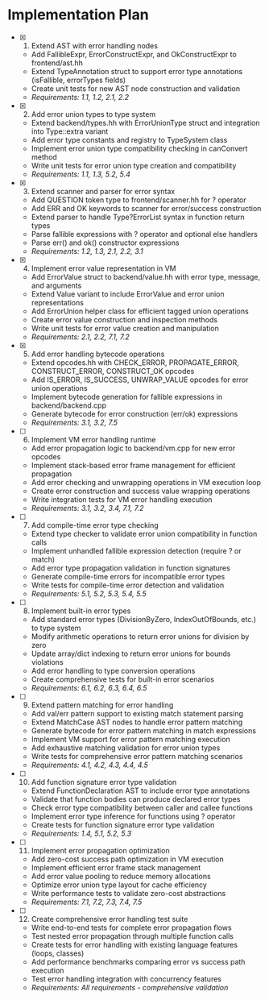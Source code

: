 # Implementation Plan

- [x] 1. Extend AST with error handling nodes








  - Add FallibleExpr, ErrorConstructExpr, and OkConstructExpr to frontend/ast.hh
  - Extend TypeAnnotation struct to support error type annotations (isFallible, errorTypes fields)
  - Create unit tests for new AST node construction and validation
  - _Requirements: 1.1, 1.2, 2.1, 2.2_

- [x] 2. Add error union types to type system







  - Extend backend/types.hh with ErrorUnionType struct and integration into Type::extra variant
  - Add error type constants and registry to TypeSystem class
  - Implement error union type compatibility checking in canConvert method
  - Write unit tests for error union type creation and compatibility
  - _Requirements: 1.1, 1.3, 5.2, 5.4_

- [x] 3. Extend scanner and parser for error syntax





  - Add QUESTION token type to frontend/scanner.hh for ? operator
  - Add ERR and OK keywords to scanner for error/success construction
  - Extend parser to handle Type?ErrorList syntax in function return types
  - Parse fallible expressions with ? operator and optional else handlers
  - Parse err() and ok() constructor expressions
  - _Requirements: 1.2, 1.3, 2.1, 2.2, 3.1_

- [x] 4. Implement error value representation in VM









  - Add ErrorValue struct to backend/value.hh with error type, message, and arguments
  - Extend Value variant to include ErrorValue and error union representations
  - Add ErrorUnion helper class for efficient tagged union operations
  - Create error value construction and inspection methods
  - Write unit tests for error value creation and manipulation
  - _Requirements: 2.1, 2.2, 7.1, 7.2_

- [x] 5. Add error handling bytecode operations





  - Extend opcodes.hh with CHECK_ERROR, PROPAGATE_ERROR, CONSTRUCT_ERROR, CONSTRUCT_OK opcodes
  - Add IS_ERROR, IS_SUCCESS, UNWRAP_VALUE opcodes for error union operations
  - Implement bytecode generation for fallible expressions in backend/backend.cpp
  - Generate bytecode for error construction (err/ok) expressions
  - _Requirements: 3.1, 3.2, 7.5_

- [ ] 6. Implement VM error handling runtime







  - Add error propagation logic to backend/vm.cpp for new error opcodes
  - Implement stack-based error frame management for efficient propagation
  - Add error checking and unwrapping operations in VM execution loop
  - Create error construction and success value wrapping operations
  - Write integration tests for VM error handling execution
  - _Requirements: 3.1, 3.2, 3.4, 7.1, 7.2_

- [ ] 7. Add compile-time error type checking



  - Extend type checker to validate error union compatibility in function calls
  - Implement unhandled fallible expression detection (require ? or match)
  - Add error type propagation validation in function signatures
  - Generate compile-time errors for incompatible error types
  - Write tests for compile-time error detection and validation
  - _Requirements: 5.1, 5.2, 5.3, 5.4, 5.5_

- [ ] 8. Implement built-in error types
  - Add standard error types (DivisionByZero, IndexOutOfBounds, etc.) to type system
  - Modify arithmetic operations to return error unions for division by zero
  - Update array/dict indexing to return error unions for bounds violations
  - Add error handling to type conversion operations
  - Create comprehensive tests for built-in error scenarios
  - _Requirements: 6.1, 6.2, 6.3, 6.4, 6.5_

- [ ] 9. Extend pattern matching for error handling
  - Add val/err pattern support to existing match statement parsing
  - Extend MatchCase AST nodes to handle error pattern matching
  - Generate bytecode for error pattern matching in match expressions
  - Implement VM support for error pattern matching execution
  - Add exhaustive matching validation for error union types
  - Write tests for comprehensive error pattern matching scenarios
  - _Requirements: 4.1, 4.2, 4.3, 4.4, 4.5_

- [ ] 10. Add function signature error type validation
  - Extend FunctionDeclaration AST to include error type annotations
  - Validate that function bodies can produce declared error types
  - Check error type compatibility between caller and callee functions
  - Implement error type inference for functions using ? operator
  - Create tests for function signature error type validation
  - _Requirements: 1.4, 5.1, 5.2, 5.3_

- [ ] 11. Implement error propagation optimization
  - Add zero-cost success path optimization in VM execution
  - Implement efficient error frame stack management
  - Add error value pooling to reduce memory allocations
  - Optimize error union type layout for cache efficiency
  - Write performance tests to validate zero-cost abstractions
  - _Requirements: 7.1, 7.2, 7.3, 7.4, 7.5_

- [ ] 12. Create comprehensive error handling test suite
  - Write end-to-end tests for complete error propagation flows
  - Test nested error propagation through multiple function calls
  - Create tests for error handling with existing language features (loops, classes)
  - Add performance benchmarks comparing error vs success path execution
  - Test error handling integration with concurrency features
  - _Requirements: All requirements - comprehensive validation_